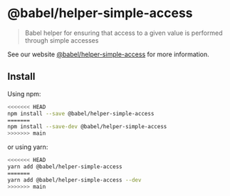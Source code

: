 # @babel/helper-simple-access

> Babel helper for ensuring that access to a given value is performed through simple accesses

See our website [@babel/helper-simple-access](https://babeljs.io/docs/en/babel-helper-simple-access) for more information.

## Install

Using npm:

```sh
<<<<<<< HEAD
npm install --save @babel/helper-simple-access
=======
npm install --save-dev @babel/helper-simple-access
>>>>>>> main
```

or using yarn:

```sh
<<<<<<< HEAD
yarn add @babel/helper-simple-access
=======
yarn add @babel/helper-simple-access --dev
>>>>>>> main
```
